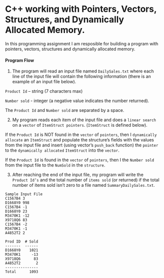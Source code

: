# C++ working with Pointers, Vectors, Structures, and Dynamically Allocated Memory.
In this programming assignment I am resposible for building a program with pointers, vectors, structures and dynamically allocated memory. 
#### Program Flow
1. The program will read an input file named `DailySales.txt` where each line of the input file will contain the following information (there is an example of an input file below).

`Product Id` – string (7 characters max)

`Number sold` - integer (a negative value indicates the number returned).

The `Product Id` and `Number sold` are separated by a space.

2. My program reads each item of the input file and does a `linear search` on a `vector` of `ItemStruct pointers`. (`ItemStruct` is defined below).
	
If the `Product Id` is NOT found in the `vector` of `pointers`, then I `dynamically allocate` an `ItemStruct` and populate the structure’s fields with the values from the input file and insert (using vector’s `push_back` function) the `pointer` to the `dynamically allocated` `ItemStruct` into the `vector`.

If the `Product Id` is found in the `vector` of `pointers`, then I the `Number sold` from the input file to the `NumSold` in the `structure`. 

3. After reaching the end of the input file, my program will write the `Product Id’s` and the total number of `items sold` (or returned) if the total number of items sold isn’t zero to a file named `SummaryDailySales.txt`.

```
Sample Input File		
C1567B4 3
D1668Y0 998
C1567B4 -1
D1668Y0 23
M3470K1 -12
X9718Q6 83
C1567B4 -2
M3470K1 -1
A4852T2 2
``` 

```Sample Output File
Prod ID  # Sold
-------  ------
D1668Y0    1021
M3470K1     -13
X9718Q6      83
A4852T2       2
---------------
Total      1093
```
